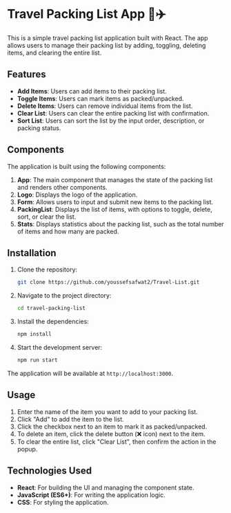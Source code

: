 # Travel Packing List App 🧳✈️

This is a simple travel packing list application built with React. The app allows users to manage their packing list by adding, toggling, deleting items, and clearing the entire list.

## Features

- **Add Items**: Users can add items to their packing list.
- **Toggle Items**: Users can mark items as packed/unpacked.
- **Delete Items**: Users can remove individual items from the list.
- **Clear List**: Users can clear the entire packing list with confirmation.
- **Sort List**: Users can sort the list by the input order, description, or packing status.

## Components

The application is built using the following components:

1. **App**: The main component that manages the state of the packing list and renders other components.
2. **Logo**: Displays the logo of the application.
3. **Form**: Allows users to input and submit new items to the packing list.
4. **PackingList**: Displays the list of items, with options to toggle, delete, sort, or clear the list.
5. **Stats**: Displays statistics about the packing list, such as the total number of items and how many are packed.

## Installation

1. Clone the repository:

   ```bash
   git clone https://github.com/youssefsafwat2/Travel-List.git
   ```

2. Navigate to the project directory:

   ```bash
   cd travel-packing-list
   ```

3. Install the dependencies:

   ```bash
   npm install
   ```

4. Start the development server:

   ```bash
   npm run start
   ```

The application will be available at `http://localhost:3000`.

## Usage

1. Enter the name of the item you want to add to your packing list.
2. Click "Add" to add the item to the list.
3. Click the checkbox next to an item to mark it as packed/unpacked.
4. To delete an item, click the delete button (❌ icon) next to the item.
5. To clear the entire list, click "Clear List", then confirm the action in the popup.

## Technologies Used

- **React**: For building the UI and managing the component state.
- **JavaScript (ES6+)**: For writing the application logic.
- **CSS**: For styling the application.
